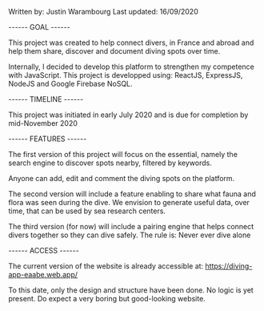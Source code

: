 Written by: Justin Warambourg
Last updated: 16/09/2020

------ GOAL ------

This project was created to help connect divers, in France and abroad and help them share, discover and document diving spots over time.

Internally, I decided to develop this platform to strengthen my competence with JavaScript. This project is developped using: ReactJS, ExpressJS, NodeJS and Google Firebase NoSQL. 

------ TIMELINE ------

This project was initiated in early July 2020 and is due for completion by mid-November 2020


------ FEATURES ------

The first version of this project will focus on the essential, namely the search engine to discover spots nearby, filtered by keywords.

Anyone can add, edit and comment the diving spots on the platform.

The second version will include a feature enabling to share what fauna and flora was seen during the dive. We envision to generate useful data, over time, that can be used by sea research centers.

The third version (for now) will include a pairing engine that helps connect divers together so they can dive safely. The rule is: Never ever dive alone

------ ACCESS ------

The current version of the website is already accessible at: https://diving-app-eaabe.web.app/

To this date, only the design and structure have been done. No logic is yet present. Do expect a very boring but good-looking website.